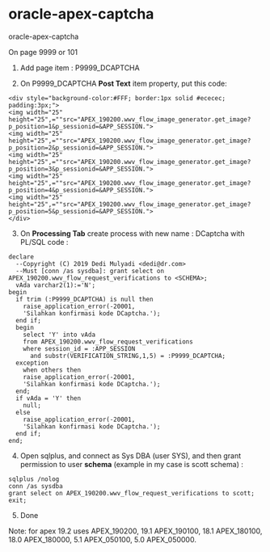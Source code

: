 # oracle-apex-captcha
oracle-apex-captcha

On page 9999 or 101 

1. Add page item : P9999_DCAPTCHA

2. On P9999_DCAPTCHA **Post Text** item property, put this code:

```
<div style="background-color:#FFF; border:1px solid #ececec; padding:3px;">
<img width="25" height="25",=""src="APEX_190200.wwv_flow_image_generator.get_image?p_position=1&p_sessionid=&APP_SESSION.">
<img width="25" height="25",=""src="APEX_190200.wwv_flow_image_generator.get_image?p_position=2&p_sessionid=&APP_SESSION.">
<img width="25" height="25",=""src="APEX_190200.wwv_flow_image_generator.get_image?p_position=3&p_sessionid=&APP_SESSION.">
<img width="25" height="25",=""src="APEX_190200.wwv_flow_image_generator.get_image?p_position=4&p_sessionid=&APP_SESSION.">
<img width="25" height="25",=""src="APEX_190200.wwv_flow_image_generator.get_image?p_position=5&p_sessionid=&APP_SESSION.">
</div>
```
3. On **Processing Tab** create process with new name : DCaptcha with PL/SQL code :

```
declare
  --Copyright (C) 2019 Dedi Mulyadi <dedi@dr.com>
  --Must [conn /as sysdba]: grant select on APEX_190200.wwv_flow_request_verifications to <SCHEMA>;
  vAda varchar2(1):='N';
begin
  if trim (:P9999_DCAPTCHA) is null then
    raise_application_error(-20001, 
    'Silahkan konfirmasi kode DCaptcha.');
  end if;
  begin
    select 'Y' into vAda
    from APEX_190200.wwv_flow_request_verifications
    where session_id = :APP_SESSION
      and substr(VERIFICATION_STRING,1,5) = :P9999_DCAPTCHA;
  exception
    when others then
    raise_application_error(-20001,
    'Silahkan konfirmasi kode DCaptcha.');
  end;
  if vAda = 'Y' then 
    null;
  else
    raise_application_error(-20001,
    'Silahkan konfirmasi kode DCaptcha.');
  end if;
end;
```

4. Open sqlplus, and connect as Sys DBA (user SYS), and then grant permission to user **schema** (example in my case is scott schema) :
```
sqlplus /nolog
conn /as sysdba
grant select on APEX_190200.wwv_flow_request_verifications to scott;
exit;
```

5. Done

Note:
for apex 19.2 uses APEX_190200, 19.1 APEX_190100, 18.1 APEX_180100, 18.0 APEX_180000, 5.1 APEX_050100, 5.0 APEX_050000.
